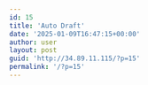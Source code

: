 ```yaml
---
id: 15
title: 'Auto Draft'
date: '2025-01-09T16:47:15+00:00'
author: user
layout: post
guid: 'http://34.89.11.115/?p=15'
permalink: '/?p=15'
---
```


